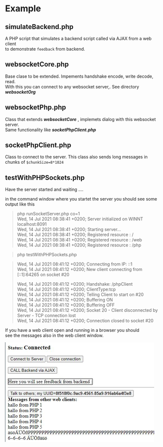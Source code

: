 # Example

## simulateBackend.php

A PHP script that simulates a backend script called via AJAX from a web client   
to demonstrate `feedback` from backend.

## websocketCore.php

Base clase to be extended. Impements handshake encode, write decode, read.  
With this you can connect to any websocket server,. See directory ***websocketOrg*** 

## websocketPhp.php

Class that extends ***websocketCore***  , implemets dialog with this websocket server.  
Same functionality like ***socketPhpClient.php***

## socketPhpClient.php

Class to connect to the server. 
This class also sends long messages in chunks of ``$chunkSize=8*1024``


## testWithPHPSockets.php

Have the server started and waiting ....



in the command window  where you startet the server you should see some output
like this 

>php runSocketServer.php co=1  
>Wed, 14 Jul 2021 08:38:41 +0200; Server initialized on WINNT  localhost:8091  
>Wed, 14 Jul 2021 08:38:41 +0200; Starting server...  
>Wed, 14 Jul 2021 08:38:41 +0200; Registered resource : /  
>Wed, 14 Jul 2021 08:38:41 +0200; Registered resource : /web  
>Wed, 14 Jul 2021 08:38:41 +0200; Registered resource : /php  
>

> php testWithPHPSockets.php  

>Wed, 14 Jul 2021 08:41:12 +0200; Connecting from IP: ::1  
>Wed, 14 Jul 2021 08:41:12 +0200; New client connecting from [::1]:64265 on socket #20  
>  
>Wed, 14 Jul 2021 08:41:12 +0200; Handshake: /phpClient  
>Wed, 14 Jul 2021 08:41:12 +0200; ClientType:tcp  
>Wed, 14 Jul 2021 08:41:12 +0200; Telling Client to start on  #20  
>Wed, 14 Jul 2021 08:41:12 +0200; Buffering ON  
>Wed, 14 Jul 2021 08:41:12 +0200; Buffering OFF  
>Wed, 14 Jul 2021 08:41:12 +0200; Socket 20 - Client disconnected by Server - TCP connection lost  
>Wed, 14 Jul 2021 08:41:12 +0200; Connection closed to socket #20  
 
If you have a web client open and running in a browser you should  
see the messages also in the web client window. 


![in browser](out1.JPG)